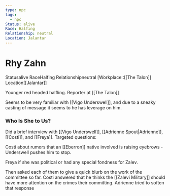 ```yaml
---
type: npc
tags:
  - npc
Status: alive
Race: Halfing
Relationship: neutral
Location: Jalantar
---
```


# Rhy Zahn
<span class="dataview inline-field"><span class="inline-field-key">Status</span><span class="inline-field-value">alive</span></span>
<span class="dataview inline-field"><span class="inline-field-key">Race</span><span class="inline-field-value">Halfing</span></span>
<span class="dataview inline-field"><span class="inline-field-key">Relationship</span><span class="inline-field-value">neutral</span></span>
[Workplace::[[The Talon]]
<span class="dataview inline-field"><span class="inline-field-key">Location</span><span class="inline-field-value">[[Jalantar]]</span></span>

Younger red headed halfling. Reporter at [[The Talon]] 

Seems to be very familiar with [[Vigo Underswell]], and due to a sneaky casting of message it seems to he has leverage on him. 

### Who Is She to Us?
Did a brief interview with [[Vigo Underswell]], [[Adrienne Spout|Adrienne]], [[Costi]], and [[Freya]]. Targeted questions:

Costi about rumors that an [[Eberron]] native  involved is raising eyebrows - Underswell pushes him to stop. 

Freya if she was political or had any special fondness for Zalev. 

Then asked each of them to give a quick blurb on the work of the committee so far. Costi answered that he thinks the [[Zalevi Military]] should have more attention on the crimes their committing. Adrienne tried to soften that response

